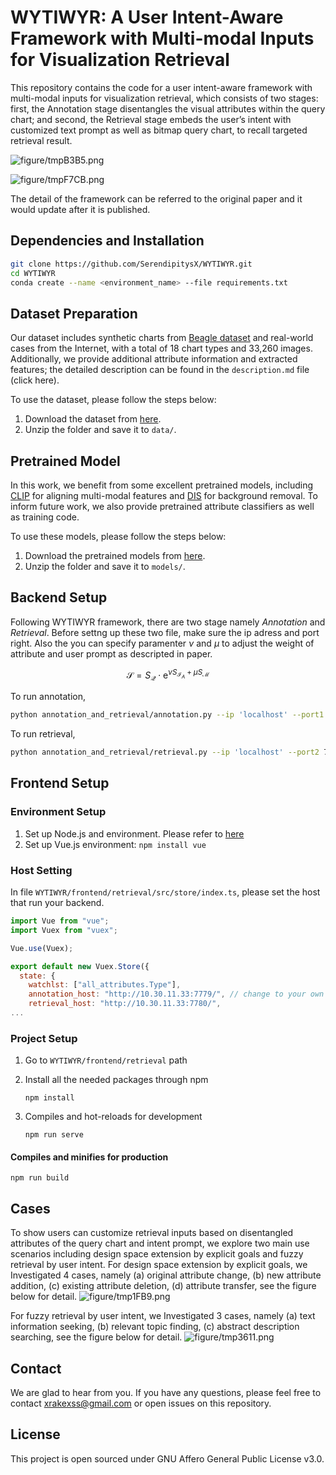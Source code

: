 # **WYTIWYR:** A User Intent-Aware Framework with Multi-modal Inputs for Visualization Retrieval

This repository contains the code for a user intent-aware framework with multi-modal inputs for visualization retrieval, which consists of two stages: first, the Annotation stage disentangles the visual attributes within the query chart; and second, the Retrieval stage embeds the user’s intent with customized text prompt as well as bitmap query chart, to recall targeted retrieval result. 

![figure/tmpB3B5.png](figure/tmpB3B5.png)

![figure/tmpF7CB.png](figure/tmpF7CB.png)

The detail of the framework can be referred to the original paper and it would update after it is published.         

## **Dependencies and Installation**

```bash
git clone https://github.com/SerendipitysX/WYTIWYR.git
cd WYTIWYR
conda create --name <environment_name> --file requirements.txt
```

## **Dataset Preparation**

Our dataset includes synthetic charts from [Beagle dataset](https://homes.cs.washington.edu/~leibatt/beagle.html) and real-world cases from the Internet, with a total of 18 chart types and 33,260 images. Additionally, we provide additional attribute information and extracted features; the detailed description can be found in the `description.md` file (click here).

To use the dataset, please follow the steps below:

1. Download the dataset from [here](https://drive.google.com/drive/folders/1pkwgMYNz0OgsjZO0C3LkiJEGEUE7UJYx?usp=share_link).
2. Unzip the folder and save it to `data/`.

## Pretrained Model

In this work, we benefit from some excellent pretrained models, including [CLIP](https://github.com/openai/CLIP) for aligning multi-modal features and [DIS](https://github.com/xuebinqin/DIS) for background removal. To inform future work, we also provide pretrained attribute classifiers as well as training code.

To use these models, please follow the steps below:

1. Download the pretrained models from [here](https://drive.google.com/drive/folders/1o-VFpRX7wmBgeVXQ75lAOOoj5bLh8s5Y?usp=share_link).
2. Unzip the folder and save it to `models/`.

## Backend Setup

Following WYTIWYR framework, there are two stage namely *Annotation* and *Retrieval*. Before settng up these two file, make sure the ip adress and port right. Also the you can specify paramenter $\nu$ and $\mu$ to adjust the weight of attribute and user prompt as descripted in paper.

$$
\mathcal{S} = S_{\mathcal{Q}} \cdot \text{e}^{\nu  S_{\mathcal{I}_A} +\mu  S_{\mathcal{M}}}
$$

To run annotation, 

```bash
python annotation_and_retrieval/annotation.py --ip 'localhost' --port1 7779
```

To run retrieval,

```bash
python annotation_and_retrieval/retrieval.py --ip 'localhost' --port2 7780 --mu 5 --nu 1 
```

## Frontend Setup

### Environment Setup

1.  Set up Node.js and  environment. Please refer to [here](https://www.digitalocean.com/community/tutorials/node-js-environment-setup-node-js-installation)
2.  Set up Vue.js environment:  `npm install vue`

### Host Setting

In file `WYTIWYR/frontend/retrieval/src/store/index.ts`, please set the host that run your backend.

```js
import Vue from "vue";
import Vuex from "vuex";

Vue.use(Vuex);

export default new Vuex.Store({
  state: {
    watchlst: ["all_attributes.Type"],
    annotation_host: "http://10.30.11.33:7779/", // change to your own hosts
    retrieval_host: "http://10.30.11.33:7780/",
...
```

### Project Setup

1. Go to `WYTIWYR/frontend/retrieval` path

2. Install all the needed packages through npm

   ```
   npm install
   ```

3. Compiles and hot-reloads for development

   ```
   npm run serve
   ```

#### Compiles and minifies for production

```
npm run build
```

## Cases

To show users can customize retrieval inputs based on disentangled attributes of the query chart and intent prompt, we explore two main use scenarios including design space extension by explicit goals and fuzzy retrieval by user intent. For design space extension by explicit goals, we Investigated 4 cases, namely (a) original attribute change, (b) new attribute addition, (c) existing attribute deletion, (d) attribute transfer, see the figure below for detail. 
![figure/tmp1FB9.png](figure/tmp1FB9.png)

For fuzzy retrieval by user intent, we Investigated 3 cases, namely (a) text information seeking, (b) relevant topic finding, (c) abstract description searching, see the figure below for detail.
![figure/tmp3611.png](figure/tmp3611.png)

## **Contact**

We are glad to hear from you. If you have any questions, please feel free to contact [xrakexss@gmail.com](mailto:xrakexss@gmail.com) or open issues on this repository.

## License
This project is open sourced under GNU Affero General Public License v3.0.
